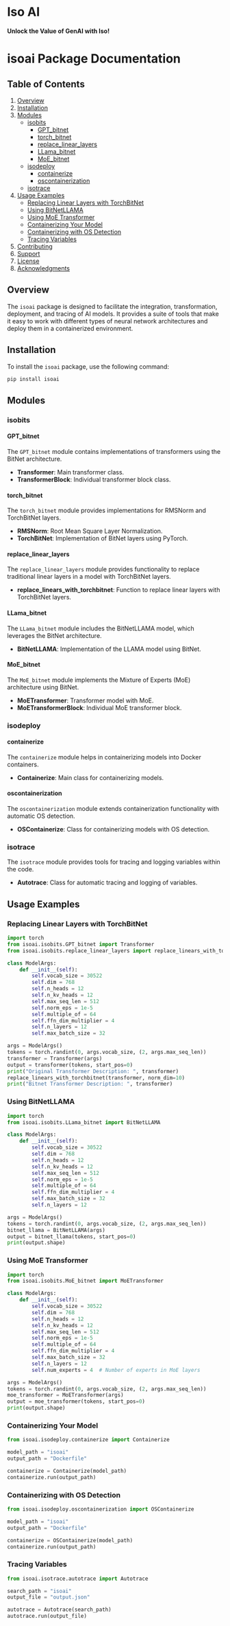 # Iso AI
**Unlock the Value of GenAI with Iso!** 
# isoai Package Documentation

## Table of Contents
1. [Overview](#overview)
2. [Installation](#installation)
3. [Modules](#modules)
    - [isobits](#isobits)
        - [GPT_bitnet](#gpt_bitnet)
        - [torch_bitnet](#torch_bitnet)
        - [replace_linear_layers](#replace_linear_layers)
        - [LLama_bitnet](#llama_bitnet)
        - [MoE_bitnet](#moe_bitnet)
    - [isodeploy](#isodeploy)
        - [containerize](#containerize)
        - [oscontainerization](#oscontainerization)
    - [isotrace](#isotrace)
4. [Usage Examples](#usage-examples)
    - [Replacing Linear Layers with TorchBitNet](#replacing-linear-layers-with-torchbitnet)
    - [Using BitNetLLAMA](#using-bitnetllama)
    - [Using MoE Transformer](#using-moe-transformer)
    - [Containerizing Your Model](#containerizing-your-model)
    - [Containerizing with OS Detection](#containerizing-with-os-detection)
    - [Tracing Variables](#tracing-variables)
5. [Contributing](#contributing)
6. [Support](#support)
7. [License](#license)
8. [Acknowledgments](#acknowledgments)

## Overview
The `isoai` package is designed to facilitate the integration, transformation, deployment, and tracing of AI models. It provides a suite of tools that make it easy to work with different types of neural network architectures and deploy them in a containerized environment.

## Installation
To install the `isoai` package, use the following command:
```bash
pip install isoai
```

## Modules

### isobits

#### GPT_bitnet
The `GPT_bitnet` module contains implementations of transformers using the BitNet architecture.

- **Transformer**: Main transformer class.
- **TransformerBlock**: Individual transformer block class.

#### torch_bitnet
The `torch_bitnet` module provides implementations for RMSNorm and TorchBitNet layers.

- **RMSNorm**: Root Mean Square Layer Normalization.
- **TorchBitNet**: Implementation of BitNet layers using PyTorch.

#### replace_linear_layers
The `replace_linear_layers` module provides functionality to replace traditional linear layers in a model with TorchBitNet layers.

- **replace_linears_with_torchbitnet**: Function to replace linear layers with TorchBitNet layers.

#### LLama_bitnet
The `LLama_bitnet` module includes the BitNetLLAMA model, which leverages the BitNet architecture.

- **BitNetLLAMA**: Implementation of the LLAMA model using BitNet.

#### MoE_bitnet
The `MoE_bitnet` module implements the Mixture of Experts (MoE) architecture using BitNet.

- **MoETransformer**: Transformer model with MoE.
- **MoETransformerBlock**: Individual MoE transformer block.

### isodeploy

#### containerize
The `containerize` module helps in containerizing models into Docker containers.

- **Containerize**: Main class for containerizing models.

#### oscontainerization
The `oscontainerization` module extends containerization functionality with automatic OS detection.

- **OSContainerize**: Class for containerizing models with OS detection.

### isotrace

The `isotrace` module provides tools for tracing and logging variables within the code.

- **Autotrace**: Class for automatic tracing and logging of variables.

## Usage Examples

### Replacing Linear Layers with TorchBitNet
```python
import torch
from isoai.isobits.GPT_bitnet import Transformer
from isoai.isobits.replace_linear_layers import replace_linears_with_torchbitnet

class ModelArgs:
    def __init__(self):
        self.vocab_size = 30522
        self.dim = 768
        self.n_heads = 12
        self.n_kv_heads = 12
        self.max_seq_len = 512
        self.norm_eps = 1e-5
        self.multiple_of = 64
        self.ffn_dim_multiplier = 4
        self.n_layers = 12
        self.max_batch_size = 32

args = ModelArgs()
tokens = torch.randint(0, args.vocab_size, (2, args.max_seq_len))
transformer = Transformer(args)
output = transformer(tokens, start_pos=0)
print("Original Transformer Description: ", transformer)
replace_linears_with_torchbitnet(transformer, norm_dim=10)
print("Bitnet Transformer Description: ", transformer)
```

### Using BitNetLLAMA
```python
import torch
from isoai.isobits.LLama_bitnet import BitNetLLAMA

class ModelArgs:
    def __init__(self):
        self.vocab_size = 30522
        self.dim = 768
        self.n_heads = 12
        self.n_kv_heads = 12
        self.max_seq_len = 512
        self.norm_eps = 1e-5
        self.multiple_of = 64
        self.ffn_dim_multiplier = 4
        self.max_batch_size = 32
        self.n_layers = 12

args = ModelArgs()
tokens = torch.randint(0, args.vocab_size, (2, args.max_seq_len))
bitnet_llama = BitNetLLAMA(args)
output = bitnet_llama(tokens, start_pos=0)
print(output.shape)
```

### Using MoE Transformer
```python
import torch
from isoai.isobits.MoE_bitnet import MoETransformer

class ModelArgs:
    def __init__(self):
        self.vocab_size = 30522
        self.dim = 768
        self.n_heads = 12
        self.n_kv_heads = 12
        self.max_seq_len = 512
        self.norm_eps = 1e-5
        self.multiple_of = 64
        self.ffn_dim_multiplier = 4
        self.max_batch_size = 32
        self.n_layers = 12
        self.num_experts = 4  # Number of experts in MoE layers

args = ModelArgs()
tokens = torch.randint(0, args.vocab_size, (2, args.max_seq_len))
moe_transformer = MoETransformer(args)
output = moe_transformer(tokens, start_pos=0)
print(output.shape)
```

### Containerizing Your Model
```python
from isoai.isodeploy.containerize import Containerize

model_path = "isoai"
output_path = "Dockerfile"

containerize = Containerize(model_path)
containerize.run(output_path)
```

### Containerizing with OS Detection
```python
from isoai.isodeploy.oscontainerization import OSContainerize

model_path = "isoai"
output_path = "Dockerfile"

containerize = OSContainerize(model_path)
containerize.run(output_path)
```

### Tracing Variables
```python
from isoai.isotrace.autotrace import Autotrace

search_path = "isoai"
output_file = "output.json"

autotrace = Autotrace(search_path)
autotrace.run(output_file)
```



